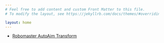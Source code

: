 ```yaml
---
# Feel free to add content and custom Front Matter to this file.
# To modify the layout, see https://jekyllrb.com/docs/themes/#overriding-theme-defaults

layout: home
---  
```


- [Robomaster AutoAim Transform](./_posts/2024-10-05-robomaster-autoaim-transform.md)    